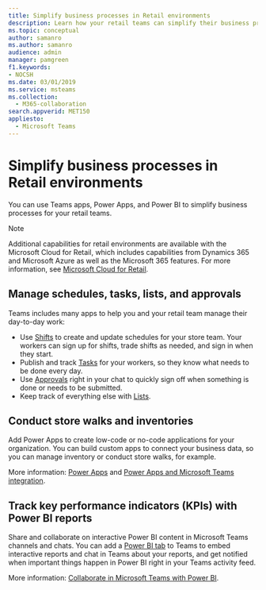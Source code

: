 ```yaml
---
title: Simplify business processes in Retail environments
description: Learn how your retail teams can simplify their business processes with Microsoft Teams.
ms.topic: conceptual
author: samanro
ms.author: samanro
audience: admin
manager: pamgreen
f1.keywords:
- NOCSH
ms.date: 03/01/2019
ms.service: msteams
ms.collection: 
  - M365-collaboration
search.appverid: MET150
appliesto: 
  - Microsoft Teams
---
```


# Simplify business processes in Retail environments

You can use Teams apps, Power Apps, and Power BI to simplify business processes for your retail teams.

> [!NOTE]
> Additional capabilities for retail environments are available with the Microsoft Cloud for Retail, which includes capabilities from Dynamics 365 and Microsoft Azure as well as the Microsoft 365 features. For more information, see [Microsoft Cloud for Retail](/industry/retail/).

## Manage schedules, tasks, lists, and approvals

Teams includes many apps to help you and your retail team manage their day-to-day work:

- Use [Shifts](shifts-for-teams-landing-page.md) to create and update schedules for your store team. Your workers can sign up for shifts, trade shifts as needed, and sign in when they start.
- Publish and track [Tasks](../manage-tasks-app.md) for your workers, so they know what needs to be done every day.
- Use [Approvals](../approval-admin.md) right in your chat to quickly sign off when something is done or needs to be submitted.
- Keep track of everything else with [Lists](../../manage-lists-app.md).

## Conduct store walks and inventories

Add Power Apps to create low-code or no-code applications for your organization. You can build custom apps to connect your business data, so you can manage inventory or conduct store walks, for example.

More information: [Power Apps](../manage-power-platform-apps.md) and [Power Apps and Microsoft Teams integration](/powerapps/teams/overview).

## Track key performance indicators (KPIs) with Power BI reports

Share and collaborate on interactive Power BI content in Microsoft Teams channels and chats. You can add a [Power BI tab](../built-in-custom-tabs.md) to Teams to embed interactive reports and chat in Teams about your reports, and get notified when important things happen in Power BI right in your Teams activity feed.

More information: [Collaborate in Microsoft Teams with Power BI](/power-bi/collaborate-share/service-collaborate-microsoft-teams).

